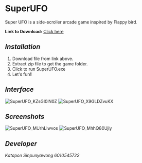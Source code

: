 # SuperUFO
Super UFO is a side-scroller arcade game inspired by Flappy bird.

**Link to Download:** [Click here](https://drive.google.com/file/d/1mEVbiU6HM_ToSwxtItviUPL5AZhGUf1N/view?usp=sharing)

## *Installation*
1. Download file from link above.
2. Extract zip file to get the game folder.
3. Click to run SuperUFO.exe
4. Let's fun!!

## *Interface*
![SuperUFO_KZsGl0lN0Z](https://user-images.githubusercontent.com/32285642/79983892-98379700-84d2-11ea-93af-8d72472f4746.png)
![SuperUFO_X9GLDZvuKX](https://user-images.githubusercontent.com/32285642/79984000-c321eb00-84d2-11ea-809f-829df6e59aac.png)

## *Screenshots*
![SuperUFO_MUrhLiwvos](https://user-images.githubusercontent.com/32285642/79984007-c5844500-84d2-11ea-974f-b25342d98cff.png)
![SuperUFO_MhhQ80Ujiy](https://user-images.githubusercontent.com/32285642/79984011-c74e0880-84d2-11ea-8915-51948ed3b1a4.png)

## *Developer*
*Katapon Sinpunyawong 6010545722*
